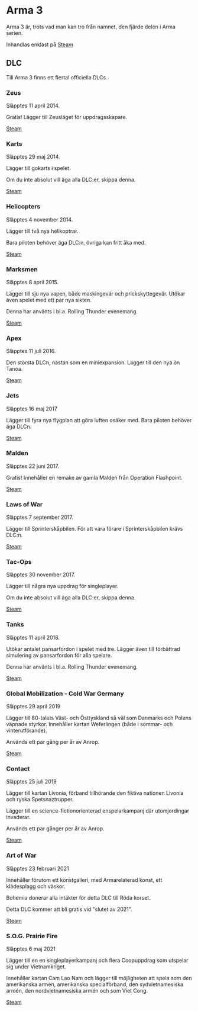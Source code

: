 # Arma 3

Arma 3 är, trots vad man kan tro från namnet, den fjärde delen i Arma serien.

Inhandlas enklast på [Steam](https://store.steampowered.com/app/107410/Arma_3/)

## DLC

Till Arma 3 finns ett flertal officiella DLCs.

### Zeus

Släpptes 11 april 2014.

Gratis! Lägger till Zeusläget för uppdragsskapare.

[Steam](https://store.steampowered.com/app/275700/)

### Karts

Släpptes 29 maj 2014.

Lägger till gokarts i spelet.

Om du inte absolut vill äga alla DLC:er, skippa denna.

[Steam](https://store.steampowered.com/app/288520/)

### Helicopters

Släpptes 4 november 2014.

Lägger till två nya helikoptrar.

Bara piloten behöver äga DLC:n, övriga kan fritt åka med.

[Steam](https://store.steampowered.com/app/304380/)

### Marksmen

Släpptes 8 april 2015.

Lägger till sju nya vapen, både maskingevär och prickskyttegevär.
Utökar även spelet med ett par nya sikten.

Denna har använts i bl.a. Rolling Thunder evenemang.

[Steam](https://store.steampowered.com/app/332350/)

### Apex

Släpptes 11 juli 2016.

Den största DLCn, nästan som en miniexpansion.
Lägger till den nya ön Tanoa.

[Steam](https://store.steampowered.com/app/395180/)

### Jets

Släpptes 16 maj 2017

Lägger till fyra nya flygplan att göra luften osäker med. Bara piloten behöver äga DLCn.

[Steam](https://store.steampowered.com/app/601670/)

### Malden

Släpptes 22 juni 2017.

Gratis! Innehåller en remake av gamla Malden från Operation Flashpoint.

[Steam](https://store.steampowered.com/app/639600/)

### Laws of War

Släpptes 7 september 2017.

Lägger till Sprinterskåpbilen. För att vara förare i Sprinterskåpbilen krävs DLC:n.

[Steam](https://store.steampowered.com/app/571710/)

### Tac-Ops

Släpptes 30 november 2017.

Lägger till några nya uppdrag för singleplayer.

Om du inte absolut vill äga alla DLC:er, skippa denna.

[Steam](https://store.steampowered.com/app/744950/)

### Tanks

Släpptes 11 april 2018.

Utökar antalet pansarfordon i spelet med tre.
Lägger även till förbättrad simulering av pansarfordon för alla spelare.

Denna har använts i bl.a. Rolling Thunder evenemang.

[Steam](https://store.steampowered.com/app/798390/)


### Global Mobilization - Cold War Germany

Släpptes 29 april 2019

Lägger till 80-talets Väst- och Östtyskland så väl som Danmarks och Polens väpnade styrkor. Innehåller kartan Weferlingen (både i sommar- och vinterutförande).

Används ett par gång per år av Anrop.

[Steam](https://store.steampowered.com/app/1042220/)

### Contact

Släpptes 25 juli 2019

Lägger till kartan Livonia, förband tillhörande den fiktiva nationen Livonia och ryska Spetsnaztrupper.

Lägger till en science-fictionorienterad enspelarkampanj där utomjordingar invaderar.

Används ett par gånger per år av Anrop.

[Steam](https://store.steampowered.com/app/1021790/)

### Art of War

Släpptes 23 februari 2021

Innehåller förutom ett konstgalleri, med Armarelaterad konst, ett klädesplagg och väskor.


Bohemia donerar alla intäkter för detta DLC till Röda korset.

Detta DLC kommer att bli gratis vid "slutet av 2021".

[Steam](https://store.steampowered.com/app/1325500)

### S.O.G. Prairie Fire

Släpptes 6 maj 2021

Lägger till en en singleplayerkampanj och flera Coopuppdrag som utspelar sig under Vietnamkriget.

Innehåller kartan Cam Lao Nam och lägger till möjligheten att spela som den amerikanska armén, amerikanska specialförband, den sydvietnamesiska armén, den nordvietnamesiska armén och som Viet Cong.

[Steam](https://store.steampowered.com/app/1227700/)
